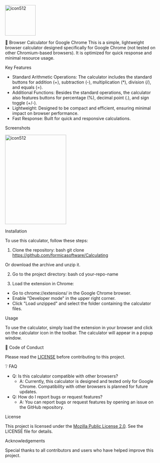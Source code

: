 <img src="https://github.com/user-attachments/assets/33018197-4863-496b-991e-92d04c5ce23a" alt="icon512" width="100" height="100">

🌟 Browser Calculator for Google Chrome
This is a simple, lightweight browser calculator designed specifically for Google Chrome (not tested on other Chromium-based browsers). It is optimized for quick response and minimal resource usage.

Key Features

- Standard Arithmetic Operations: The calculator includes the standard buttons for addition (+), subtraction (-), multiplication (*), division (/), and equals (=).
- Additional Functions: Besides the standard operations, the calculator also features buttons for percentage (%), decimal point (.), and sign toggle (+/-).
- Lightweight: Designed to be compact and efficient, ensuring minimal impact on browser performance.
- Fast Response: Built for quick and responsive calculations.

Screenshots

<img src="https://github.com/user-attachments/assets/4cd32bd9-4f92-40ef-a248-6f83eb8da034" alt="icon512" width="200" height="293">

Installation

To use this calculator, follow these steps:

1. Clone the repository:
bash
git clone https://github.com/formicasoftware/Calculating

Or download the archive and unzip it.

2. Go to the project directory:
bash
cd your-repo-name

3. Load the extension in Chrome:
- Go to chrome://extensions/ in the Google Chrome browser.
- Enable "Developer mode" in the upper right corner.
- Click "Load unzipped" and select the folder containing the calculator files.

Usage

To use the calculator, simply load the extension in your browser and click on the calculator icon in the toolbar. The calculator will appear in a popup window.

📜 Code of Conduct

Please read the [LICENSE](LICENSE.txt) before contributing to this project.

❔ FAQ

- Q: Is this calculator compatible with other browsers?
  - A: Currently, this calculator is designed and tested only for Google Chrome. Compatibility with other browsers is planned for future updates.
- Q: How do I report bugs or request features?
  - A: You can report bugs or request features by opening an issue on the GitHub repository.

License

This project is licensed under the [Mozilla Public License 2.0](LICENSE.txt). See the LICENSE file for details.

Acknowledgements

Special thanks to all contributors and users who have helped improve this project.

